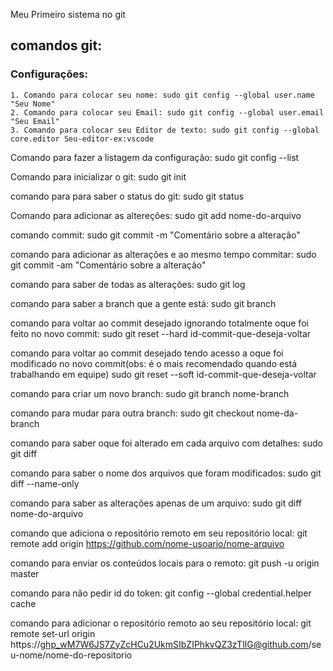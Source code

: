 Meu Primeiro sistema no git

## comandos git:

### Configurações:<br/>
    1. Comando para colocar seu nome: sudo git config --global user.name "Seu Nome"
    2. Comando para colocar seu Email: sudo git config --global user.email "Seu Email"
    3. Comando para colocar seu Editor de texto: sudo git config --global core.editor Seu-editor-ex:vscode

Comando para fazer a listagem da configuração: sudo git config --list

Comando para inicializar o git: sudo git init

comando para para saber o status do git: sudo git status

Comando para adicionar as altereções: sudo git add nome-do-arquivo

comando commit: sudo git commit -m "Comentário sobre a alteração"

comando para adicionar as alterações e ao mesmo tempo commitar: sudo git commit -am "Comentário sobre a alteração"

comando para saber de todas as alterações: sudo git log

comando para saber a branch que a gente está: sudo git branch

comando para voltar ao commit desejado ignorando totalmente oque foi feito no novo commit: sudo git reset --hard id-commit-que-deseja-voltar

comando para voltar ao commit desejado tendo acesso a oque foi modificado no novo commit(obs: é o mais recomendado quando está trabalhando em equipe)
        sudo git reset --soft id-commit-que-deseja-voltar

comando para criar um novo branch: sudo git branch nome-branch

comando para mudar para outra branch: sudo git checkout nome-da-branch

comando para saber oque foi alterado em cada arquivo com detalhes: sudo git diff

comando para saber o nome dos arquivos que foram modificados: sudo git diff --name-only

comando para saber as alterações apenas de um arquivo: sudo git diff nome-do-arquivo

comando que adiciona o repositório remoto em seu repositório local: git remote add origin https://github.com/nome-usoario/nome-arquivo

comando para enviar os conteúdos locais para o remoto: git push -u origin master

comando para não pedir id do token: git config --global credential.helper cache

comando para adicionar o repositório remoto ao seu repositório local: git remote set-url origin https://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@github.com/seu-nome/nome-do-repositorio


